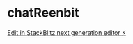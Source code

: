 # chatReenbit

[Edit in StackBlitz next generation editor ⚡️](https://stackblitz.com/~/github.com/wagJoker/chatReenbit)